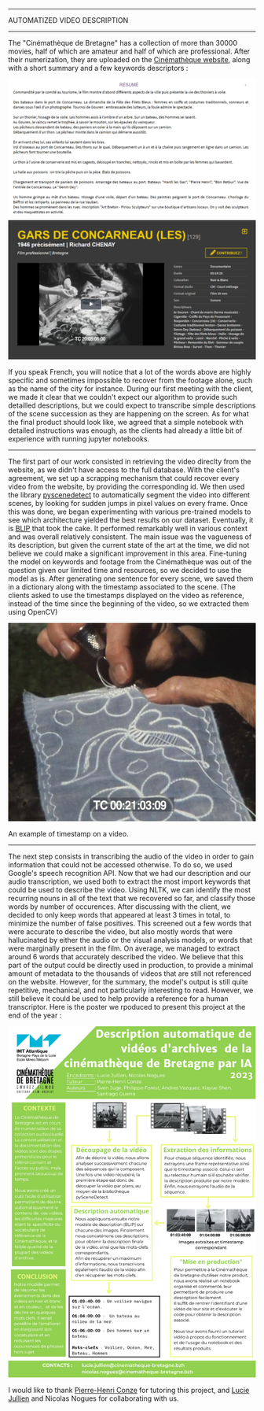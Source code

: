 
---

<p class="titletext">AUTOMATIZED VIDEO DESCRIPTION</p>

---

<p class="articletext">The "Cinémathèque de Bretagne" has a collection of more than 30000 movies, half of which are amateur and half of which are professional. After their numerization, they are uploaded on the <a href="https://www.cinematheque-bretagne.bzh/" class="linkedinlink">Cinémathèque website</a>, along with a short summary and a few keywords descriptors : </p> 

<img src="images/resumecinematheque.png?raw=true" alt="resumecinematheque" class="imgarticle"/>
<img src="images/keywordscinematheque.png?raw=true" alt="keywordscinematheque" class="imgarticle"/>

<p class="articletext">If you speak French, you will notice that a lot of the words above are highly specific and sometimes impossible to recover from the footage alone, such as the name of the city for instance. During our first meeting with the client, we made it clear that we couldn't expect our algorithm to provide such detailled descriptions, but we could expect to transcribe simple descriptions of the scene succession as they are happening on the screen. As for what the final product should look like, we agreed that a simple notebook with detailed instructions was enough, as the clients had already a little bit of experience with running jupyter notebooks.</p>

---

<p class="articletext">The first part of our work consisted in retrieving the video direclty from the website, as we didn't have access to the full database. With the client's agreement, we set up a scrapping mechanism that could recover every video from the website, by providing the corresponding id. We then used the library <a href="https://www.scenedetect.com/" class="linkedinlink">pyscenedetect</a> to automatically segment the video into different scenes, by looking for sudden jumps in pixel values on every frame. Once this was done, we began experimenting with various pre-trained models to see which architecture yielded the best results on our dataset. Eventually, it is <a href="https://github.com/salesforce/BLIP" class="linkedinlink">BLIP</a> that took the cake. It performed remarkably well in various context and was overall relatively consistent. The main issue was the vagueness of its description, but given the current state of the art at the time, we did not believe we could make a significant improvement in this area. Fine-tuning the model on keywords and footage from the Cinémathèque was out of the question given our limited time and resources, so we decided to use the model as is. After generating one sentence for every scene, we saved them in a dictionary along with the timestamp associated to the scene. (The clients asked to use the timestamps displayed on the video as reference, instead of the time since the beginning of the video, so we extracted them using OpenCV) </p>

<img src="images/12.png?raw=true" alt="timestamp example" class="imgarticle"/>
<p class="articletext centered">An example of timestamp on a video.</p>

---
<p class="articletext">The next step consists in transcribing the audio of the video in order to gain information that could not be accessed otherwise. To do so, we used Google's speech recognition API. Now that we had our description and our audio transcription, we used both to extract the most import keywords that could be used to describe the video. Using NLTK, we can identify the most recurring nouns in all of the text that we recovered so far, and classify those words by number of occurences. After discussing with the client, we decided to only keep words that appeared at least 3 times in total, to minimize the number of false positives. This screened out a few words that were accurate to describe the video, but also mostly words that were hallucinated by either the audio or the visual analysis models, or words that were marginally present in the film. On average, we managed to extract around 6 words that accurately described the video. We believe that this part of the output could be directly used in production, to provide a minimal amount of metadata to the thousands of videos that are still not referenced on the website. However, for the summary, the model's output is still quite repetitive, mechanical, and not particularly interesting to read. However, we still believe it could be used to help provide a reference for a human transcriptor. Here is the poster we rpoduced to present this project at the end of the year :</p>

<img src="images/poster.png?raw=true" alt="poster cinematheque" class="imgarticle"/>

<p class="articletext">I would like to thank <a href="https://www.linkedin.com/in/phconze/" class="linkedinlink">Pierre-Henri Conze</a> for tutoring this project, and <a href="https://www.linkedin.com/in/lucie-jullien-89339013/" class="linkedinlink">Lucie Jullien</a> and Nicolas Nogues for collaborating with us.


